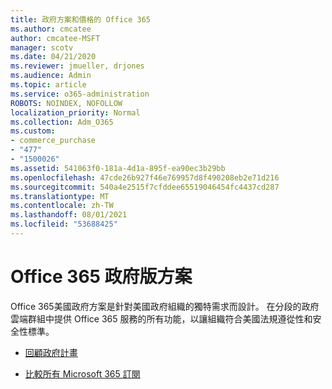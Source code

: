 ```yaml
---
title: 政府方案和價格的 Office 365
ms.author: cmcatee
author: cmcatee-MSFT
manager: scotv
ms.date: 04/21/2020
ms.reviewer: jmueller, drjones
ms.audience: Admin
ms.topic: article
ms.service: o365-administration
ROBOTS: NOINDEX, NOFOLLOW
localization_priority: Normal
ms.collection: Adm_O365
ms.custom:
- commerce_purchase
- "477"
- "1500026"
ms.assetid: 541063f0-181a-4d1a-895f-ea90ec3b29bb
ms.openlocfilehash: 47cde26b927f46e769957d8f490208eb2e71d216
ms.sourcegitcommit: 540a4e2515f7cfddee65519046454fc4437cd287
ms.translationtype: MT
ms.contentlocale: zh-TW
ms.lasthandoff: 08/01/2021
ms.locfileid: "53688425"
---
```

# <a name="office-365-government-plans"></a>Office 365 政府版方案

Office 365美國政府方案是針對美國政府組織的獨特需求而設計。 在分段的政府雲端群組中提供 Office 365 服務的所有功能，以讓組織符合美國法規遵從性和安全性標準。
  
- [回顧政府計畫](https://products.office.com/government/compare-office-365-government-plans)

- [比較所有 Microsoft 365 訂閱](https://products.office.com/business/compare-more-office-365-for-business-plans)